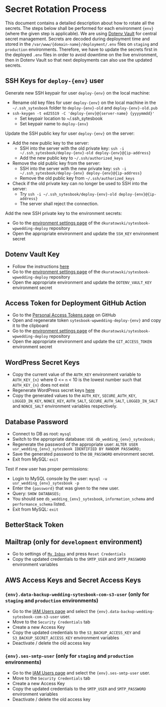 # Secret Rotation Process
This document contains a detailed description about how to rotate all the secrets. The steps below shall be performed for each environment `{env}` (where the given step is applicable).
We are using [Dotenv Vault](https://vault.dotenv.org/account/login) for central secret management. Secrets are decoded during deployment time and stored in the `/var/www/{domain-name}/deployment/.env` files on `staging` and `production` environments. Therefore, we have to update the secrets first in the deployed `.env` files in order to avoid downtime on the live environment, then in Dotenv Vault so that next deployments can also use the updated secrets.

## SSH Keys for `deploy-{env}` user
Generate new SSH keypair for user `deploy-{env}` on the local machine:
* Rename old key files for user `deploy-{env}` on the local machine in the `~/.ssh_sytesbook` folder to `deploy-{env}-old` and `deploy-{env}-old.pub`
* `ssh-keygen -t ed25519 -C 'deploy-{env}@{server-name} {yyyymmdd}'`
  * Set keypair location to ~/.ssh_sytesbook
  * Set keypair name to `deploy-{env}`

Update the SSH public key for user `deploy-{env}` on the server:
* Add the new public key to the server:
  * SSH into the server with the old private key: `ssh -i ~/.ssh_sytesbook/deploy-{env}-old deploy-{env}@{ip-address}`
  * Add the new public key to `~/.ssh/authorized_keys`
* Remove the old public key from the server:
  * SSH into the server with the new private key: `ssh -i ~/.ssh_sytesbook/deploy-{env} deploy-{env}@{ip-address}`
  * Remove the old public key from `~/.ssh/authorized_keys`
* Check if the old private key can no longer be used to SSH into the server:
  * Try `ssh -i ~/.ssh_sytesbook/deploy-{env}-old deploy-{env}@{ip-address}`
  * The server shall reject the connection.

Add the new SSH private key to the environment secrets:
* Go to the [environment settings page](https://github.com/dkuratowski/sytesbook-wpwedding-deploy/settings/environments) of the `dkuratowski/sytesbook-wpwedding-deploy` repository
* Open the appropriate environment and update the `SSH_KEY` environment secret

## Dotenv Vault Key
* Follow the instructions [here](https://www.dotenv.org/docs/dotenv-vault/rotatekey)
* Go to the [environment settings page](https://github.com/dkuratowski/sytesbook-wpwedding-deploy/settings/environments) of the `dkuratowski/sytesbook-wpwedding-deploy` repository
* Open the appropriate environment and update the `DOTENV_VAULT_KEY` environment secret

## Access Token for Deployment GitHub Action
* Go to the [Personal Access Tokens page](https://github.com/settings/personal-access-tokens) on GitHub
* Open and regenerate token `sytesbook-wpwedding-deploy-{env}` and copy it to the clipboard
* Go to the [environment settings page](https://github.com/dkuratowski/sytesbook-wpwedding-deploy/settings/environments) of the `dkuratowski/sytesbook-wpwedding-deploy` repository
* Open the appropriate environment and update the `GIT_ACCESS_TOKEN` environment secret

## WordPress Secret Keys
* Copy the current value of the `AUTH_KEY` environment variable to `AUTH_KEY_{n}` where 0 <= `n` < 10 is the lowest number such that `AUTH_KEY_{n}` does not exist
* Regenerate WordPress secret keys [here](https://api.wordpress.org/secret-key/1.1/salt/)
* Copy the generated values to the `AUTH_KEY`, `SECURE_AUTH_KEY`, `LOGGED_IN_KEY`, `NONCE_KEY`, `AUTH_SALT`, `SECURE_AUTH_SALT`, `LOGGED_IN_SALT` and `NONCE_SALT` environment variables respectively.

## Database Password
* Connect to DB as root: `mysql`
* Switch to the appropriate database: `USE db_wedding_{env}_sytesbook;`
* Regenerate the password of the appropriate user: `ALTER USER usr_wedding_{env}_sytesbook IDENTIFIED BY RANDOM PASSWORD;`
* Save the generated password to the `DB_PASSWORD` environment secret.
* Exit from MySQL: `exit`

Test if new user has proper permissions:
* Login to MySQL console by the user: `mysql -u usr_wedding_{env}_sytesbook -p`
* Enter the `{password}` that was given to the new user.
* Query: `SHOW DATABASES;`
* You should see `db_wedding_{env}_sytesbook`, `information_schema` and `performance_schema` listed.
* Exit from MySQL: `exit`

## BetterStack Token

## Mailtrap (only for `development` environment)
* Go to settings of [`My Inbox`](https://mailtrap.io/inboxes/2433811/messages) and press `Reset Credentials`
* Copy the updated credentials to the `SMTP_USER` and `SMTP_PASSWORD` environment variables

## AWS Access Keys and Secret Access Keys
### `{env}.data-backup-wedding-sytesbook-com-s3-user` (only for `staging` and `production` environments)
* Go to the [IAM Users page](https://us-east-1.console.aws.amazon.com/iam/home?region=eu-central-1#/users) and select the `{env}.data-backup-wedding-sytesbook-com-s3-user` user.
* Move to the `Security Credentials` tab
* Create a new Access Key
* Copy the updated credentials to the `S3_BACKUP_ACCESS_KEY` and `S3_BACKUP_SECRET_ACCESS_KEY` environment variables
* Deactivate / delete the old access key

### `{env}.ses-smtp-user` (only for `staging` and `production` environments)
* Go to the [IAM Users page](https://us-east-1.console.aws.amazon.com/iam/home?region=eu-central-1#/users) and select the `{env}.ses-smtp-user` user.
* Move to the `Security Credentials` tab
* Create a new Access Key
* Copy the updated credentials to the `SMTP_USER` and `SMTP_PASSWORD` environment variables
* Deactivate / delete the old access key

